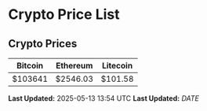 # Crypto Price List

## Crypto Prices
| Bitcoin | Ethereum | Litecoin |
| ------- | -------- | -------- |
| $103641 | $2546.03 | $101.58 |
**Last Updated:** 2025-05-13 13:54 UTC
**Last Updated:** $DATE$
